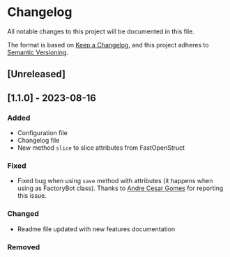 # Changelog

All notable changes to this project will be documented in this file.

The format is based on [Keep a Changelog](https://keepachangelog.com/en/1.0.0/),
and this project adheres to [Semantic Versioning](https://semver.org/spec/v2.0.0.html).

## [Unreleased]

## [1.1.0] - 2023-08-16

### Added

- Configuration file 
- Changelog file
- New method `slice` to slice attributes from FastOpenStruct

### Fixed

- Fixed bug when using `save` method with attributes (it happens when using as FactoryBot class). Thanks to [Andre Cesar Gomes](https://github.com/andrecego) for reporting this issue.

### Changed

- Readme file updated with new features documentation

### Removed









